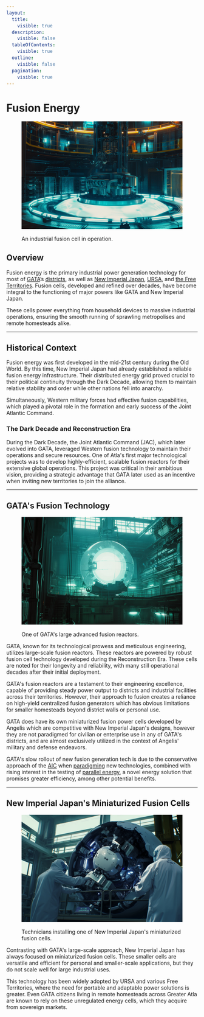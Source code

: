 ```yaml
---
layout:
  title:
    visible: true
  description:
    visible: false
  tableOfContents:
    visible: true
  outline:
    visible: false
  pagination:
    visible: true
---
```


# Fusion Energy

<figure><img src="../../.gitbook/assets/fusionenergy.png" alt=""><figcaption><p>An industrial fusion cell in operation.</p></figcaption></figure>

## **Overview**

Fusion energy is the primary industrial power generation technology for most of [GATA](../gata/)’s [districts](../gata/politics/districts.md), as well as [New Imperial Japan](../new-imperial-japan/), [URSA](../ursa/), and [the Free Territories](../free-territories/). Fusion cells, developed and refined over decades, have become integral to the functioning of major powers like GATA and New Imperial Japan.&#x20;

These cells power everything from household devices to massive industrial operations, ensuring the smooth running of sprawling metropolises and remote homesteads alike.

***

## **Historical Context**

Fusion energy was first developed in the mid-21st century during the Old World. By this time, New Imperial Japan had already established a reliable fusion energy infrastructure. Their distributed energy grid proved crucial to their political continuity through the Dark Decade, allowing them to maintain relative stability and order while other nations fell into anarchy.&#x20;

Simultaneously, Western military forces had effective fusion capabilities, which played a pivotal role in the formation and early success of the Joint Atlantic Command.

### The Dark Decade and Reconstruction Era

During the Dark Decade, the Joint Atlantic Command (JAC), which later evolved into GATA, leveraged Western fusion technology to maintain their operations and secure resources. One of Atla's first major technological projects was to develop highly-efficient, scalable fusion reactors for their extensive global operations. This project was critical in their ambitious vision, providing a strategic advantage that GATA later used as an incentive when inviting new territories to join the alliance.

***

## GATA's Fusion Technology

<figure><img src="../../.gitbook/assets/fusionenergy-8321.png" alt="" width="563"><figcaption><p>One of GATA's large advanced fusion reactors.</p></figcaption></figure>

GATA, known for its technological prowess and meticulous engineering, utilizes large-scale fusion reactors. These reactors are powered by robust fusion cell technology developed during the Reconstruction Era. These cells are noted for their longevity and reliability, with many still operational decades after their initial deployment.

GATA's fusion reactors are a testament to their engineering excellence, capable of providing steady power output to districts and industrial facilities across their territories. However, their approach to fusion creates a reliance on high-yield centralized fusion generators which has obvious limitations for smaller homesteads beyond district walls or personal use.

GATA does have its own miniaturized fusion power cells developed by Angelis which are competitive with New Imperial Japan's designs, however they are not paradigmed for civilian or enterprise use in any of GATA's districts, and are almost exclusively utilized in the context of Angelis' military and defense endeavors.

GATA's slow rollout of new fusion generation tech is due to the conservative approach of the [AIC](../gata/institutions/atlan-information-control-aic.md) when [paradigming](../gata/politics/paradigms.md) new technologies, combined with rising interest in the testing of [parallel energy](parallel-energy.md), a novel energy solution that promises greater efficiency, among other potential benefits.

***

## New Imperial Japan's Miniaturized Fusion Cells

<figure><img src="../../.gitbook/assets/fusionenergy-183.png" alt="" width="563"><figcaption><p>Technicians installing one of New Imperial Japan's miniaturized fusion cells.</p></figcaption></figure>

Contrasting with GATA's large-scale approach, New Imperial Japan has always focused on miniaturized fusion cells. These smaller cells are versatile and efficient for personal and smaller-scale applications, but they do not scale well for large industrial uses.

This technology has been widely adopted by URSA and various Free Territories, where the need for portable and adaptable power solutions is greater. Even GATA citizens living in remote homesteads across Greater Atla are known to rely on these unregulated energy cells, which they acquire from sovereign markets.
